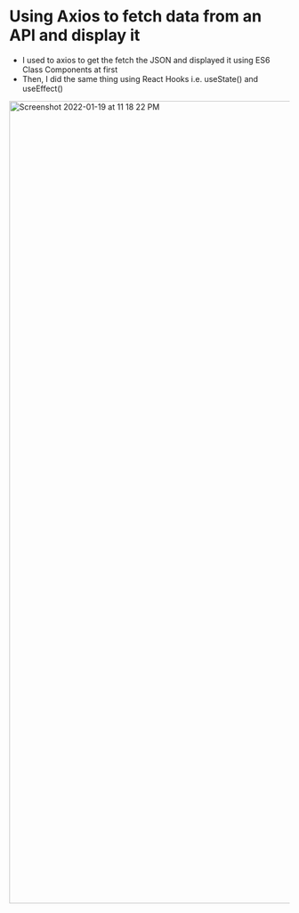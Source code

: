 # Using Axios to fetch data from an API and display it

- I used to axios to get the fetch the JSON and displayed it using ES6 Class Components at first 
- Then, I did the same thing using React Hooks i.e. useState() and useEffect()





<img width="1440" alt="Screenshot 2022-01-19 at 11 18 22 PM" src="https://user-images.githubusercontent.com/77115883/150186143-b17b1d55-7113-4c46-8434-d650b086d3d6.png">


